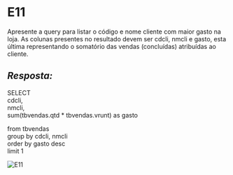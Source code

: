 # E11
Apresente a query para listar o código e nome cliente com maior gasto na loja. As colunas presentes no resultado devem ser cdcli, nmcli e gasto, esta última representando o somatório das vendas (concluídas) atribuídas ao cliente.

## *Resposta:*
SELECT<br>
	cdcli,<br>
	nmcli,<br>
	sum(tbvendas.qtd * tbvendas.vrunt) as gasto<br>

from tbvendas<br>
group by cdcli, nmcli<br>
order by gasto desc<br>
limit 1

![E11](/Compass/Sprint_2/Evidencias/E11.png)